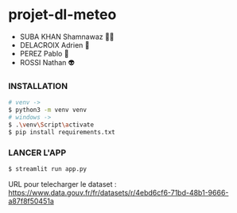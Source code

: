 # projet-dl-meteo

- SUBA KHAN Shamnawaz 🤙🏿
- DELACROIX Adrien 💪
- PEREZ Pablo 🥉
- ROSSI Nathan 👽

### INSTALLATION

```bash
# venv -> 
$ python3 -m venv venv
# windows ->  
$ .\venv\Script\activate
$ pip install requirements.txt
```

### LANCER L'APP

```bash
$ streamlit run app.py
```

URL pour telecharger le dataset : https://www.data.gouv.fr/fr/datasets/r/4ebd6cf6-71bd-48b1-9666-a87f8f50451a